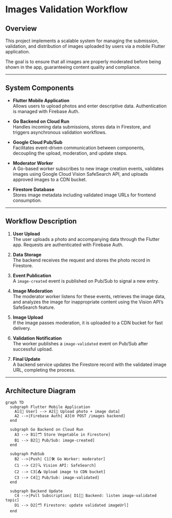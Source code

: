 # Images Validation Workflow

## Overview

This project implements a scalable system for managing the submission, validation, and distribution of images uploaded by users via a mobile Flutter application.

The goal is to ensure that all images are properly moderated before being shown in the app, guaranteeing content quality and compliance.

---

## System Components

- **Flutter Mobile Application**  
  Allows users to upload photos and enter descriptive data. Authentication is managed with Firebase Auth.

- **Go Backend on Cloud Run**  
  Handles incoming data submissions, stores data in Firestore, and triggers asynchronous validation workflows.

- **Google Cloud Pub/Sub**  
  Facilitates event-driven communication between components, decoupling the upload, moderation, and update steps.

- **Moderator Worker**  
  A Go-based worker subscribes to new image creation events, validates images using Google Cloud Vision SafeSearch API, and uploads approved images to a CDN bucket.

- **Firestore Database**  
  Stores image metadata including validated image URLs for frontend consumption.

---

## Workflow Description

1. **User Upload**  
   The user uploads a photo and accompanying data through the Flutter app. Requests are authenticated with Firebase Auth.

2. **Data Storage**  
   The backend receives the request and stores the photo record in Firestore.

3. **Event Publication**  
   A `image-created` event is published on Pub/Sub to signal a new entry.

4. **Image Moderation**  
   The moderator worker listens for these events, retrieves the image data, and analyzes the image for inappropriate content using the Vision API’s SafeSearch feature.

5. **Image Upload**  
   If the image passes moderation, it is uploaded to a CDN bucket for fast delivery.

6. **Validation Notification**  
   The worker publishes a `image-validated` event on Pub/Sub after successful upload.

7. **Final Update**  
   A backend service updates the Firestore record with the validated image URL, completing the process.

---

## Architecture Diagram

```mermaid
graph TD
  subgraph Flutter Mobile Application
    A1[📱 User] --> A2[📸 Upload photo + image data]
    A2 -->|Firebase Auth| A3[🌐 POST /images backend]
  end

  subgraph Go Backend on Cloud Run
    A3 --> B1[🗂️ Store Vegetable in Firestore]
    B1 --> B2[📨 Pub/Sub: image-created]
  end

  subgraph PubSub
    B2 -->|Push| C1[🛠️ Go Worker: moderator]
    C1 --> C2[🔍 Vision API: SafeSearch]
    C2 --> C3[📤 Upload image to CDN bucket]
    C3 --> C4[📨 Pub/Sub: image-validated]
  end

  subgraph Backend Update
    C4 -->|Pull Subscription| D1[🔁 Backend: listen image-validated topic]
    D1 --> D2[🗂️ Firestore: update validated imageUrl]
  end
```

